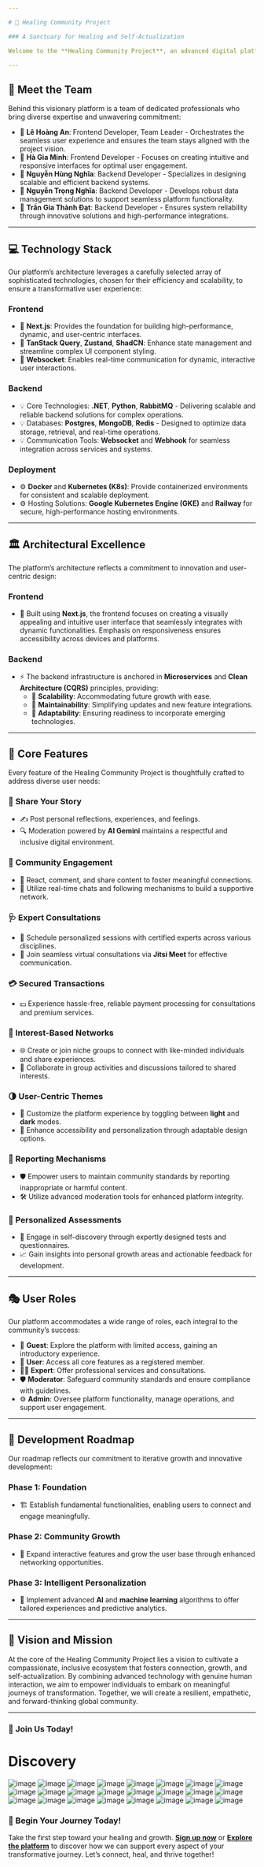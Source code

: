 ```yaml
---

# 🌿 Healing Community Project

### A Sanctuary for Healing and Self-Actualization

Welcome to the **Healing Community Project**, an advanced digital platform meticulously designed to facilitate individuals on their journey of emotional recovery and self-improvement. By leveraging cutting-edge technology and fostering a vibrant, supportive community, we aim to establish a secure, inclusive, and empowering space where users can thrive and evolve. Our mission is to bridge the gap between personal growth and community connection, ensuring every participant feels valued and supported.

---
```


## 👥 Meet the Team

Behind this visionary platform is a team of dedicated professionals who bring diverse expertise and unwavering commitment:

- 🌟 **Lê Hoàng An**: Frontend Developer, Team Leader - Orchestrates the seamless user experience and ensures the team stays aligned with the project vision.
- 🌟 **Hà Gia Minh**: Frontend Developer - Focuses on creating intuitive and responsive interfaces for optimal user engagement.
- 🌟 **Nguyễn Hùng Nghĩa**: Backend Developer - Specializes in designing scalable and efficient backend systems.
- 🌟 **Nguyễn Trọng Nghĩa**: Backend Developer - Develops robust data management solutions to support seamless platform functionality.
- 🌟 **Trần Gia Thành Đạt**: Backend Developer - Ensures system reliability through innovative solutions and high-performance integrations.

---

## 💻 Technology Stack

Our platform’s architecture leverages a carefully selected array of sophisticated technologies, chosen for their efficiency and scalability, to ensure a transformative user experience:

### Frontend

- 🚀 **Next.js**: Provides the foundation for building high-performance, dynamic, and user-centric interfaces.
- 🚀 **TanStack Query**, **Zustand**, **ShadCN**: Enhance state management and streamline complex UI component styling.
- 🚀 **Websocket**: Enables real-time communication for dynamic, interactive user interactions.

### Backend

- 💡 Core Technologies: **.NET**, **Python**, **RabbitMQ** - Delivering scalable and reliable backend solutions for complex operations.
- 💡 Databases: **Postgres**, **MongoDB**, **Redis** - Designed to optimize data storage, retrieval, and real-time operations.
- 💡 Communication Tools: **Websocket** and **Webhook** for seamless integration across services and systems.

### Deployment

- ⚙️ **Docker** and **Kubernetes (K8s)**: Provide containerized environments for consistent and scalable deployment.
- ⚙️ Hosting Solutions: **Google Kubernetes Engine (GKE)** and **Railway** for secure, high-performance hosting environments.

---

## 🏛️ Architectural Excellence

The platform’s architecture reflects a commitment to innovation and user-centric design:

### Frontend

- 🎨 Built using **Next.js**, the frontend focuses on creating a visually appealing and intuitive user interface that seamlessly integrates with dynamic functionalities. Emphasis on responsiveness ensures accessibility across devices and platforms.

### Backend

- ⚡ The backend infrastructure is anchored in **Microservices** and **Clean Architecture (CQRS)** principles, providing:
  - 🌟 **Scalability**: Accommodating future growth with ease.
  - 🌟 **Maintainability**: Simplifying updates and new feature integrations.
  - 🌟 **Adaptability**: Ensuring readiness to incorporate emerging technologies.

---

## 🌟 Core Features

Every feature of the Healing Community Project is thoughtfully crafted to address diverse user needs:

### 📝 Share Your Story

- ✍️ Post personal reflections, experiences, and feelings.
- 🔍 Moderation powered by **AI Gemini** maintains a respectful and inclusive digital environment.

### 🔄 Community Engagement

- 💬 React, comment, and share content to foster meaningful connections.
- 🤝 Utilize real-time chats and following mechanisms to build a supportive network.

### 🩺 Expert Consultations

- 📅 Schedule personalized sessions with certified experts across various disciplines.
- 🎥 Join seamless virtual consultations via **Jitsi Meet** for effective communication.

### 💳 Secured Transactions

- 💵 Experience hassle-free, reliable payment processing for consultations and premium services.

### 🤝 Interest-Based Networks

- 🌐 Create or join niche groups to connect with like-minded individuals and share experiences.
- 🤝 Collaborate in group activities and discussions tailored to shared interests.

### 🌗 User-Centric Themes

- 🎨 Customize the platform experience by toggling between **light** and **dark** modes.
- 🔧 Enhance accessibility and personalization through adaptable design options.

### 🚨 Reporting Mechanisms

- 🛡️ Empower users to maintain community standards by reporting inappropriate or harmful content.
- 🛠️ Utilize advanced moderation tools for enhanced platform integrity.

### 🧠 Personalized Assessments

- 🧩 Engage in self-discovery through expertly designed tests and questionnaires.
- 📈 Gain insights into personal growth areas and actionable feedback for development.

---

## 🎭 User Roles

Our platform accommodates a wide range of roles, each integral to the community’s success:

- 👤 **Guest**: Explore the platform with limited access, gaining an introductory experience.
- 🙋 **User**: Access all core features as a registered member.
- 🧑‍⚕️ **Expert**: Offer professional services and consultations.
- 🛡️ **Moderator**: Safeguard community standards and ensure compliance with guidelines.
- ⚙️ **Admin**: Oversee platform functionality, manage operations, and support user engagement.

---

## 🚀 Development Roadmap

Our roadmap reflects our commitment to iterative growth and innovative development:

### Phase 1: Foundation

- 🏗️ Establish fundamental functionalities, enabling users to connect and engage meaningfully.

### Phase 2: Community Growth

- 🌱 Expand interactive features and grow the user base through enhanced networking opportunities.

### Phase 3: Intelligent Personalization

- 🤖 Implement advanced **AI** and **machine learning** algorithms to offer tailored experiences and predictive analytics.

---

## 🎯 Vision and Mission

At the core of the Healing Community Project lies a vision to cultivate a compassionate, inclusive ecosystem that fosters connection, growth, and self-actualization. By combining advanced technology with genuine human interaction, we aim to empower individuals to embark on meaningful journeys of transformation. Together, we will create a resilient, empathetic, and forward-thinking global community.

---

### 🌟 Join Us Today!
# Discovery
![image](https://github.com/user-attachments/assets/3c8f75f7-a942-4f52-b409-cc6c581c52e2)
![image](https://github.com/user-attachments/assets/2f996035-59ab-4c76-9696-9d2511ff8586)
![image](https://github.com/user-attachments/assets/6ecc589b-65a8-4cbe-9d71-99cc4ebfb481)
![image](https://github.com/user-attachments/assets/b62544d4-791e-4c0a-a808-65766df9b6c7)
![image](https://github.com/user-attachments/assets/5dce2b3a-09ea-4ddc-9c83-6ea9ef34f229)
![image](https://github.com/user-attachments/assets/3f759fbc-1764-4287-8f1d-b1060b08b318)
![image](https://github.com/user-attachments/assets/aef5cb69-edf3-4ea1-9428-e21ff5fb2141)
![image](https://github.com/user-attachments/assets/0a757d53-2ff4-420d-9c2f-31354bfd0c7a)
![image](https://github.com/user-attachments/assets/3eef9652-21ef-4a14-9cbc-cc9d70cc5806)
![image](https://github.com/user-attachments/assets/1f675911-d697-4f92-8a4a-6ec2a08f2121)
![image](https://github.com/user-attachments/assets/e2cd4bf6-85c1-450c-ad3b-ed91c76b06d1)
![image](https://github.com/user-attachments/assets/0e0d1229-0b8b-40b0-aeb0-9e4a0b63b2de)
![image](https://github.com/user-attachments/assets/87c69a2d-132a-456a-939b-fb35d7eeeb3d)
![image](https://github.com/user-attachments/assets/4d83207c-2464-454c-89b5-9ce2fc73b6d5)
![image](https://github.com/user-attachments/assets/6b86362a-e750-4718-b110-80f03149e691)
![image](https://github.com/user-attachments/assets/37365ea0-3db7-4515-be73-d9dda6d6d058)
![image](https://github.com/user-attachments/assets/ee1ff7ea-77a6-4d35-97f9-c5b10314063f)
![image](https://github.com/user-attachments/assets/d2dce766-cf23-48f4-a560-6f7ea2100a62)
![image](https://github.com/user-attachments/assets/310afc67-7074-43be-9f97-cc0ad03ca26d)
![image](https://github.com/user-attachments/assets/a41f8992-4f7d-46ca-8470-f99158faa187)
![image](https://github.com/user-attachments/assets/7813c9fd-ba47-42be-b23b-dee08a598a73)
![image](https://github.com/user-attachments/assets/0e540aff-507c-469c-b93c-e8b7456f6485)
![image](https://github.com/user-attachments/assets/342c8e7d-2847-4ec2-bfbf-99c903a95834)
![image](https://github.com/user-attachments/assets/7cfc774b-2eb4-440a-b171-11343690625e)

### 🌟 Begin Your Journey Today!

Take the first step toward your healing and growth. **[Sign up now](https://fe-production-1a01.up.railway.app/register)** or **[Explore the platform](https://fe-production-1a01.up.railway.app/)** to discover how we can support every aspect of your transformative journey. Let’s connect, heal, and thrive together!

